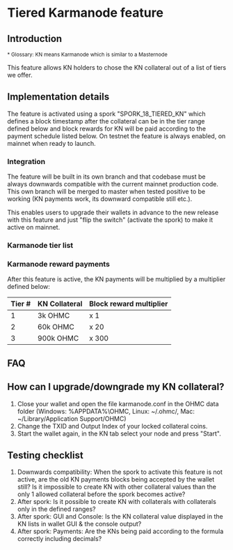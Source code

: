 
Tiered Karmanode feature
=====================


Introduction
---------------------
<sub>* Glossary: KN means Karmanode which is similar to a Masternode</sub>

This feature allows KN holders to chose the KN collateral out of a list of tiers we offer.

Implementation details
---------------------

The feature is activated using a spork "SPORK_18_TIERED_KN" which defines a block timestamp after the collateral can be in the tier range defined below and block rewards for KN will be paid according to the payment schedule listed below. On testnet the feature is always enabled, on mainnet when ready to launch.

### Integration
The feature will be built in its own branch and that codebase must be always downwards compatible with the current mainnet production code. This own branch will be merged to master when tested positive to be working (KN payments work, its downward compatible still etc.).

This enables users to upgrade their wallets in advance to the new release with this feature and just "flip the switch" (activate the spork) to make it active on mainnet. 

### Karmanode tier list

### Karmanode reward payments
After this feature is active, the KN payments will be multiplied by a multiplier defined below:

| Tier # | KN Collateral | Block reward multiplier |
|--------|---------------|-------------------------|
| 1      | 3k OHMC       | x 1                     |
| 2      | 60k OHMC      | x 20                    |
| 3      | 900k OHMC     | x 300                   |

FAQ
---------------------

## How can I upgrade/downgrade my KN collateral?
1. Close your wallet and open the file karmanode.conf in the OHMC data folder (Windows: %APPDATA%\OHMC, Linux: ~/.ohmc/, Mac: ~/Library/Application Support/OHMC)
2. Change the TXID and Output Index of your locked collateral coins.
3. Start the wallet again, in the KN tab select your node and press "Start".


Testing checklist
---------------------
1. Downwards compatibility: When the spork to activate this feature is not active, are the old KN payments blocks being accepted by the wallet still? Is it impossible to create KN with other collateral values than the only 1 allowed collateral before the spork becomes active?
2. After spork: Is it possible to create KN with collaterals with collaterals only in the defined ranges?
3. After spork: GUI and Console: Is the KN collateral value displayed in the KN lists in wallet GUI & the console output?
4. After spork: Payments: Are the KNs being paid according to the formula correctly including decimals?